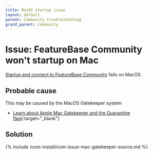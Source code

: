 ```yaml
---
title: MacOS startup issue
layout: default
parent: Community troubleshooting
grand_parent: Community
---
```


# Issue: FeatureBase Community won't startup on Mac

[Startup and connect to FeatureBase Community](/docs/community/com-startup-connect) fails on MacOS.

## Probable cause

This may be caused by the MacOS Gatekeeper system
* [Learn about Apple Mac Gatekeeper and the Quarantine flag](https://support.apple.com/en-gb/HT202491 ){:target="_blank"}

## Solution

{% include /com-install/com-issue-mac-gatekeeper-source.md %}
